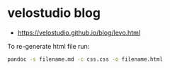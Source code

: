 # velostudio blog

* https://velostudio.github.io/blog/levo.html

To re-generate html file run:

```sh
pandoc -s filename.md -c css.css -o filename.html
```
